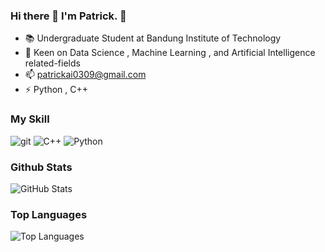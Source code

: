 ### Hi there 👋 I'm Patrick. 🌟

- 📚 Undergraduate Student at Bandung Institute of Technology  
- 🌱 Keen on Data Science , Machine Learning , and Artificial Intelligence related-fields
- 📫 patrickai0309@gmail.com 
- ⚡ Python , C++ 

### My Skill
<p>
  <img alt="git" src="https://img.shields.io/badge/-Git-F05032?style=flat-square&logo=git&logoColor=white" />
  <img alt="C++" src="https://img.shields.io/badge/-C++-black?logo=c%2B%2B&style=flat-square" />
  <img alt="Python" src="https://img.shields.io/badge/-Python-347AB4?style=flat-square&logo=python&logoColor=white" />
</p>

### Github Stats
<p><img src="https://github-readme-stats.vercel.app/api?username=patrickamadeus&amp;show_icons=true&amp;count_private=true&amp;theme=tokyonight" alt="GitHub Stats"></p>

### Top Languages
<p><img src="https://github-readme-stats.vercel.app/api/top-langs/?username=patrickamadeus&amp;layout=compact" alt="Top Languages"></p>

